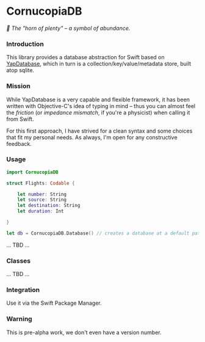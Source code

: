 # CornucopiaDB

_:shell: The "horn of plenty" – a symbol of abundance._

### Introduction

This library provides a database abstraction for Swift based on [YapDatabase](https://github.com/yapstudios/YapDatabase),
which in turn is a collection/key/value/metadata store, built atop sqlite.

### Mission

While YapDatabase is a very capable and flexible framework, it has been written with Objective-C's idea of typing in mind – thus
you can almost feel the _friction_ (or _impedance mismatch_, if you're a physicist) when calling it from Swift.

For this first approach, I have strived for a clean syntax and some choices that fit my personal needs. As always, I'm open for any
constructive feedback.

### Usage

```swift
import CornucopiaDB

struct Flights: Codable {

    let number: String
    let source: String
    let destination: String
    let duration: Int

}

let db = CornucopiaDB.Database() // creates a database at a default path
```

… TBD …

### Classes

… TBD …

### Integration

Use it via the Swift Package Manager.

### Warning

This is pre-alpha work, we don't even have a version number.
